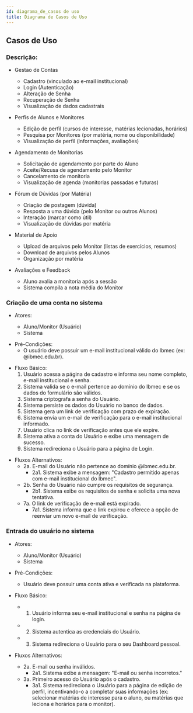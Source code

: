 ```yaml
---
id: diagrama_de_casos de uso
title: Diagrama de Casos de Uso
---
```


## Casos de Uso

### Descrição:

-  Gestao de Contas
	- Cadastro (vinculado ao e-mail institucional)
    - Login (Autenticação)
    - Alteração de Senha
    - Recuperação de Senha
    - Visualização de dados cadastrais

- Perfis de Alunos e Monitores
	- Edição de perfil (cursos de interesse, matérias lecionadas, horários)
	- Pesquisa por Monitores (por matéria, nome ou disponibilidade)
	- Visualização de perfil (informações, avaliações)

- Agendamento de Monitorias	 	
	- Solicitação de agendamento por parte do Aluno
    - Aceite/Recusa de agendamento pelo Monitor
    - Cancelamento de monitoria
    - Visualização de agenda (monitorias passadas e futuras)

- Fórum de Dúvidas (por Matéria)
    - Criação de postagem (dúvida)
    - Resposta a uma dúvida (pelo Monitor ou outros Alunos)
    - Interação (marcar como útil)
    - Visualização de dúvidas por matéria

- Material de Apoio
    - Upload de arquivos pelo Monitor (listas de exercícios, resumos)
    - Download de arquivos pelos Alunos
    - Organização por matéria

- Avaliações e Feedback
	- Aluno avalia a monitoria após a sessão
	- Sistema compila a nota média do Monitor

### Criação de uma conta no sistema

* Atores:

	- Aluno/Monitor (Usuário)
	- Sistema

- Pré-Condições:
	- O usuário deve possuir um e-mail institucional válido do Ibmec (ex: @ibmec.edu.br).

* Fluxo Básico:
    1. Usuário acessa a página de cadastro e informa seu nome completo, e-mail institucional e senha.
    2. Sistema valida se o e-mail pertence ao domínio do Ibmec e se os dados do formulário são válidos.
	3. Sistema criptografa a senha do Usuário.
	4. Sistema persiste os dados do Usuário no banco de dados.
	5. Sistema gera um link de verificação com prazo de expiração.
	6. Sistema envia um e-mail de verificação para o e-mail institucional informado.
	7. Usuário clica no link de verificação antes que ele expire.
	8. Sistema ativa a conta do Usuário e exibe uma mensagem de sucesso.
	9. Sistema redireciona o Usuário para a página de Login.

- Fluxos Alternativos:
	- 2a. E-mail do Usuário não pertence ao domínio @ibmec.edu.br.
		- 2a1. Sistema exibe a mensagem: "Cadastro permitido apenas com e-mail institucional do Ibmec".
	- 2b. Senha do Usuário não cumpre os requisitos de segurança.
		- 2b1. Sistema exibe os requisitos de senha e solicita uma nova tentativa.
	- 7a. O link de verificação de e-mail está expirado.
		- 7a1. Sistema informa que o link expirou e oferece a opção de reenviar um novo e-mail de verificação.

### Entrada do usuário no sistema

- Atores:
	- Aluno/Monitor (Usuário)
	- Sistema

- Pré-Condições:
	- Usuário deve possuir uma conta ativa e verificada na plataforma.

- Fluxo Básico:
    - 1. Usuário informa seu e-mail institucional e senha na página de login.
	- 2. Sistema autentica as credenciais do Usuário.
	- 3. Sistema redireciona o Usuário para o seu Dashboard pessoal.

- Fluxos Alternativos:
	- 2a. E-mail ou senha inválidos.
		- 2a1. Sistema exibe a mensagem: "E-mail ou senha incorretos."
	- 3a. Primeiro acesso do Usuário após o cadastro.
		- 3a1. Sistema redireciona o Usuário para a página de edição de perfil, incentivando-o a completar suas informações (ex: selecionar matérias de interesse para o aluno, ou matérias que leciona e horários para o monitor).
